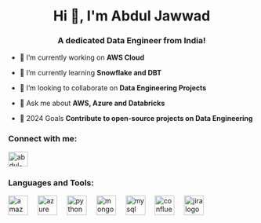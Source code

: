 <h1 align="center">Hi 👋, I'm Abdul Jawwad</h1>
<h3 align="center">A dedicated Data Engineer from India!</h3>

- 🔭 I’m currently working on **AWS Cloud**

- 🌱 I’m currently learning **Snowflake and DBT**

- 👯 I’m looking to collaborate on **Data Engineering Projects**

- 💬 Ask me about **AWS, Azure and Databricks**

- 🥅 2024 Goals **Contribute to open-source projects on Data Engineering**

<h3 align="left">Connect with me:</h3>
<p align="left">
<a href="https://linkedin.com/in/abdul-jawwad" target="blank"><img align="center" src="https://raw.githubusercontent.com/rahuldkjain/github-profile-readme-generator/master/src/images/icons/Social/linked-in-alt.svg" alt="abdul-jawwad" height="30" width="40" /></a>
</p>

<h3 align="left">Languages and Tools:</h3>

<div align="left">
  <img src="https://skillicons.dev/icons?i=aws" height="40" alt="amazonwebservices logo"  />
  <img width="12" />
  <img src="https://cdn.jsdelivr.net/gh/devicons/devicon/icons/azure/azure-original.svg" height="40" alt="azure logo"  />
  <img width="12" />
  <img src="https://cdn.jsdelivr.net/gh/devicons/devicon/icons/python/python-original.svg" height="40" alt="python logo"  />
  <img width="12" />
  <img src="https://cdn.jsdelivr.net/gh/devicons/devicon/icons/mongodb/mongodb-original.svg" height="40" alt="mongodb logo"  />
  <img width="12" />
  <img src="https://cdn.jsdelivr.net/gh/devicons/devicon/icons/mysql/mysql-original.svg" height="40" alt="mysql logo"  />
  <img width="12" />
  <img src="https://cdn.jsdelivr.net/gh/devicons/devicon/icons/confluence/confluence-original.svg" height="40" alt="confluence logo"  />
  <img width="12" />
  <img src="https://cdn.simpleicons.org/jira/0052CC" height="40" alt="jira logo"  />
</div>

###
